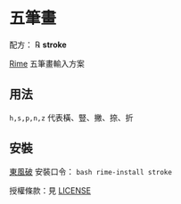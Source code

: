 # 五筆畫

配方： ℞ **stroke**

[Rime](http://rime.im) 五筆畫輸入方案

## 用法

`h,s,p,n,z` 代表橫、豎、撇、捺、折

## 安裝

[東風破](https://github.com/rime/plum) 安裝口令： `bash rime-install stroke`

授權條款：見 [LICENSE](LICENSE)
